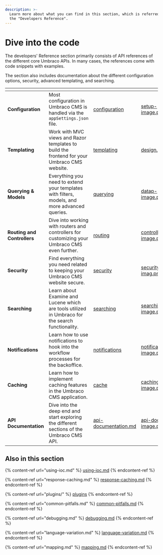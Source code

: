 ```yaml
---
description: >-
  Learn more about what you can find in this section, which is referred to as
  the "Developers Reference".
---
```


# Dive into the code

The developers' Reference section primarily consists of API references of the different core Umbraco APIs. In many cases, the references come with code snippets with examples.

The section also includes documentation about the different configuration options, security, advanced templating, and searching.

<table data-view="cards"><thead><tr><th></th><th></th><th data-hidden data-card-target data-type="content-ref"></th><th data-hidden data-card-cover data-type="files"></th></tr></thead><tbody><tr><td><strong>Configuration</strong></td><td>Most configuration in Umbraco CMS is handled via the <code>appSettings.json</code> file.</td><td><a href="configuration/">configuration</a></td><td><a href="../.gitbook/assets/setup-image.png">setup-image.png</a></td></tr><tr><td><strong>Templating</strong></td><td>Work with MVC views and Razor templates to build the frontend for your Umbraco CMS website.</td><td><a href="templating/">templating</a></td><td><a href="../.gitbook/assets/design.png">design.png</a></td></tr><tr><td><strong>Querying &#x26; Models</strong></td><td>Everything you need to extend your templates with filters, models, and more advanced queries.</td><td><a href="querying/">querying</a></td><td><a href="../.gitbook/assets/datap-image.png">datap-image.png</a></td></tr><tr><td><strong>Routing and Controllers</strong></td><td>Dive into working with routers and controllers for customizing your Umbraco CMS even further.</td><td><a href="routing/">routing</a></td><td><a href="../.gitbook/assets/controllers-image.png">controllers-image.png</a></td></tr><tr><td><strong>Security</strong></td><td>Find everything you need related to keeping your Umbraco CMS website secure.</td><td><a href="security/">security</a></td><td><a href="../.gitbook/assets/security-imag.png">security-imag.png</a></td></tr><tr><td><strong>Searching</strong></td><td>Learn about Examine and Lucene which are tools utilized in Umbraco for the search functionality.</td><td><a href="searching/">searching</a></td><td><a href="../.gitbook/assets/searching-image.png">searching-image.png</a></td></tr><tr><td><strong>Notifications</strong></td><td>Learn how to use notifications to hook into the workflow processes for the backoffice.</td><td><a href="notifications/">notifications</a></td><td><a href="../.gitbook/assets/notifications-image.png">notifications-image.png</a></td></tr><tr><td><strong>Caching</strong></td><td>Learn how to implement caching features in the Umbraco CMS application.</td><td><a href="cache/">cache</a></td><td><a href="../.gitbook/assets/caching-image.png">caching-image.png</a></td></tr><tr><td><strong>API Documentation</strong></td><td>Dive into the deep end and start exploring the different sections of the Umbraco CMS API.</td><td><a href="api-documentation.md">api-documentation.md</a></td><td><a href="../.gitbook/assets/api-docs-image.png">api-docs-image.png</a></td></tr></tbody></table>

## Also in this section

{% content-ref url="using-ioc.md" %}
[using-ioc.md](using-ioc.md)
{% endcontent-ref %}

{% content-ref url="response-caching.md" %}
[response-caching.md](response-caching.md)
{% endcontent-ref %}

{% content-ref url="plugins/" %}
[plugins](plugins/)
{% endcontent-ref %}

{% content-ref url="common-pitfalls.md" %}
[common-pitfalls.md](common-pitfalls.md)
{% endcontent-ref %}

{% content-ref url="debugging.md" %}
[debugging.md](debugging.md)
{% endcontent-ref %}

{% content-ref url="language-variation.md" %}
[language-variation.md](language-variation.md)
{% endcontent-ref %}

{% content-ref url="mapping.md" %}
[mapping.md](mapping.md)
{% endcontent-ref %}

